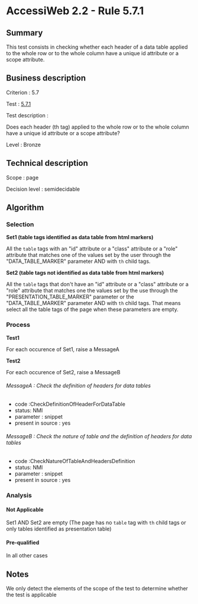 # AccessiWeb 2.2 - Rule  5.7.1

## Summary

This test consists in checking whether each header of a data table
applied to the whole row or to the whole column have a unique id
attribute or a scope attribute.

## Business description

Criterion : 5.7

Test : [5.7.1](http://accessiweb.org/index.php/accessiweb-22-english-version.html#test-5-7-1)

Test description :

Does each header (th tag) applied to the whole row or to the whole
column have a unique id attribute or a scope attribute?

Level : Bronze

## Technical description

Scope : page

Decision level :
semidecidable

## Algorithm

### Selection

**Set1 (table tags identified as data table from html markers)**

All the `table` tags with an "id" attribute or a "class" attribute or a
"role" attribute that matches one of the values set by the user through
the "DATA\_TABLE\_MARKER" parameter AND with `th` child tags.

**Set2 (table tags not identified as data table from html markers)**

All the `table` tags that don't have an "id" attribute or a "class"
attribute or a "role" attribute that matches one the values set by the
use through the "PRESENTATION\_TABLE\_MARKER" parameter or the
"DATA\_TABLE\_MARKER" parameter AND with `th` child tags. That means
select all the table tags of the page when these parameters are empty.

### Process

**Test1**

For each occurence of Set1, raise a MessageA

**Test2**

For each occurence of Set2, raise a MessageB

###### MessageA : Check the definition of headers for data tables

-   code :CheckDefinitionOfHeaderForDataTable
-   status: NMI
-   parameter : snippet
-   present in source : yes

###### MessageB : Check the nature of table and the definition of headers for data tables

-   code :CheckNatureOfTableAndHeadersDefinition
-   status: NMI
-   parameter : snippet
-   present in source : yes

### Analysis

#### Not Applicable

Set1 AND Set2 are empty (The page has no `table` tag with `th` child
tags or only tables identified as presentation table)

#### Pre-qualified

In all other cases

## Notes

We only detect the elements of the scope of the test to determine
whether the test is applicable
